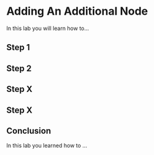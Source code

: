 # Adding An Additional Node

In this lab you will learn how to...

## Step 1

## Step 2

## Step X

## Step X

## Conclusion

In this lab you learned how to ...
